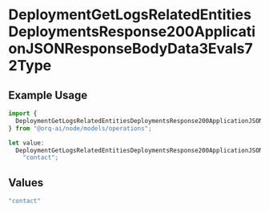 # DeploymentGetLogsRelatedEntitiesDeploymentsResponse200ApplicationJSONResponseBodyData3Evals72Type

## Example Usage

```typescript
import {
  DeploymentGetLogsRelatedEntitiesDeploymentsResponse200ApplicationJSONResponseBodyData3Evals72Type,
} from "@orq-ai/node/models/operations";

let value:
  DeploymentGetLogsRelatedEntitiesDeploymentsResponse200ApplicationJSONResponseBodyData3Evals72Type =
    "contact";
```

## Values

```typescript
"contact"
```